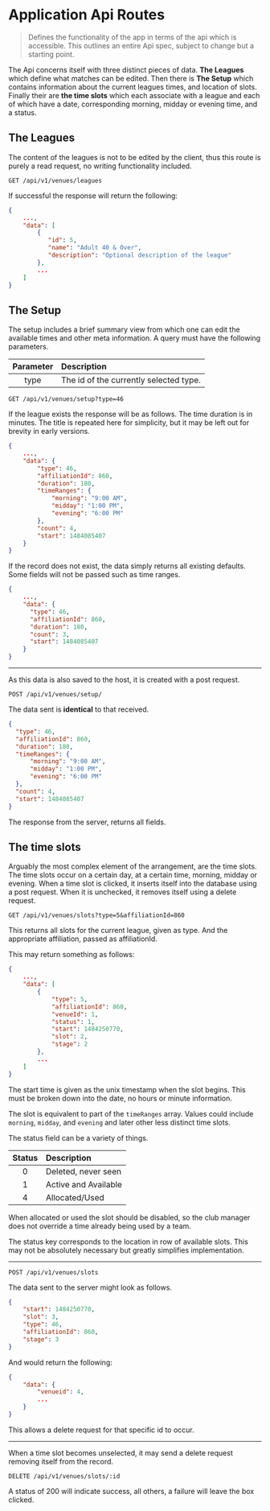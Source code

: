 # Application Api Routes

> Defines the functionality of the app in terms of the api which
> is accessible. This outlines an entire Api spec, subject to change
> but a starting point.

The Api concerns itself with three distinct pieces of data. **The Leagues**
which define what matches can be edited. Then there is **The Setup** which
contains information about the current leagues times, and location of slots.
Finally their are **the time slots** which each associate with a league
and each of which have a date, corresponding morning, midday or evening time,
and a status.

## The Leagues

The content of the leagues is not to be edited by the client, thus
this route is purely a read request, no writing functionality included.

```http
GET /api/v1/venues/leagues
```

If successful the response will return the following:

```json
{
    ...,
    "data": [
        {
           "id": 5,
           "name": "Adult 40 & Over",
           "description": "Optional description of the league"
        },
        ...
    ]
}
```

## The Setup

The setup includes a brief summary view from which one can edit the available
times and other meta information. A query must have the following parameters.

| Parameter | Description                              |
|:---------:|:-----------------------------------------|
| type      | The id of the currently selected type.   |

```http
GET /api/v1/venues/setup?type=46
```

If the league exists the response will be as follows. The time duration is
in minutes. The title is repeated here for simplicity, but it may be left
out for brevity in early versions.

```json
{
    ...,
    "data": {
        "type": 46,
        "affiliationId": 860,
        "duration": 180,
        "timeRanges": {
            "morning": "9:00 AM",
            "midday": "1:00 PM",
            "evening": "6:00 PM"
        },
        "count": 4,
        "start": 1484085407
    }
}
```

If the record does not exist, the data simply returns all existing defaults.
Some fields will not be passed such as time ranges.

```json
{
    ...,
    "data": {
      "type": 46,
      "affiliationId": 860,
      "duration": 180,
      "count": 3,
      "start": 1484085407
    }
}
```

---

As this data is also saved to the host, it is created with a post request.

```http
POST /api/v1/venues/setup/
```

The data sent is **identical** to that received.

```json
{
  "type": 46,
  "affiliationId": 860,
  "duration": 180,
  "timeRanges": {
      "morning": "9:00 AM",
      "midday": "1:00 PM",
      "evening": "6:00 PM"
  },
  "count": 4,
  "start": 1484085407
}
```
The response from the server, returns all fields.

## The time slots

Arguably the most complex element of the arrangement, are the time slots.
The time slots occur on a certain day, at a certain time, morning, midday
or evening. When a time slot is clicked, it inserts itself into the
database using a post request. When it is unchecked, it removes itself
using a delete request.

```http
GET /api/v1/venues/slots?type=5&affiliationId=860
```

This returns all slots for the current league, given as type. And the
appropriate affiliation, passed as affiliationId.


This may return something as follows:

```json
{
    ...,
    "data": [
        {
            "type": 5,
            "affiliationId": 860,
            "venueId": 1,
            "status": 1,
            "start": 1484250770,
            "slot": 2,
            "stage": 2
        },
        ...
    ]
}
```

The start time is given as the unix timestamp when the slot begins.
This must be broken down into the date, no hours or minute information.

The slot is equivalent to part of the `timeRanges` array. Values could
include `morning`, `midday`, and `evening` and later other less distinct
time slots.

The status field can be a variety of things.

| Status | Description            |
|:------:|:-----------------------|
| 0      | Deleted, never seen    |
| 1      | Active and Available   |
| 4      | Allocated/Used         |

When allocated or used the slot should be disabled, so the club manager
does not override a time already being used by a team.

The status key corresponds to the location in row of available slots. This may
not be absolutely necessary but greatly simplifies implementation.

---

```http
POST /api/v1/venues/slots
```

The data sent to the server might look as follows.

```json
{
    "start": 1484250770,
    "slot": 3,
    "type": 46,
    "affiliationId": 860,
    "stage": 3
}
```

And would return the following:

```json
{
    "data": {
        "venueid": 4,
        ...
    }
}
```

This allows a delete request for that specific id to occur.

---

When a time slot becomes unselected, it may send a delete
request removing itself from the record.

```http
DELETE /api/v1/venues/slots/:id
```

A status of 200 will indicate success, all others, a failure
will leave the box clicked.
